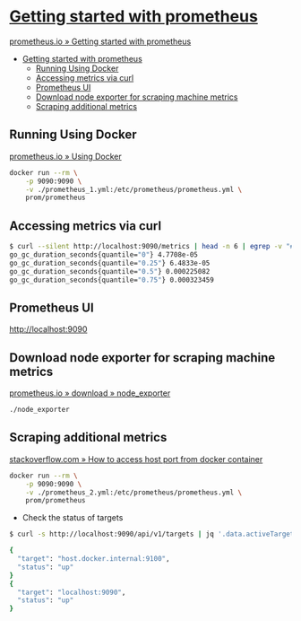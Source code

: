 # [Getting started with prometheus](https://prometheus.io/docs/tutorials/getting_started)

[prometheus.io » Getting started with prometheus](https://prometheus.io/docs/tutorials/getting_started)

- [Getting started with prometheus](#getting-started-with-prometheus)
  - [Running Using Docker](#running-using-docker)
  - [Accessing metrics via curl](#accessing-metrics-via-curl)
  - [Prometheus UI](#prometheus-ui)
  - [Download node exporter for scraping machine metrics](#download-node-exporter-for-scraping-machine-metrics)
  - [Scraping additional metrics](#scraping-additional-metrics)

## Running Using Docker

[prometheus.io » Using Docker](https://prometheus.io/docs/prometheus/latest/installation)

```bash
docker run --rm \
    -p 9090:9090 \
    -v ./prometheus_1.yml:/etc/prometheus/prometheus.yml \
    prom/prometheus
```

## Accessing metrics via curl

```bash
$ curl --silent http://localhost:9090/metrics | head -n 6 | egrep -v "#"
go_gc_duration_seconds{quantile="0"} 4.7708e-05
go_gc_duration_seconds{quantile="0.25"} 6.4833e-05
go_gc_duration_seconds{quantile="0.5"} 0.000225082
go_gc_duration_seconds{quantile="0.75"} 0.000323459
```

## Prometheus UI

[http://localhost:9090](http://localhost:9090)

## Download node exporter for scraping machine metrics

[prometheus.io » download » node_exporter](https://prometheus.io/download/#node_exporter)

```bash
./node_exporter
```

## Scraping additional metrics

[stackoverflow.com » How to access host port from docker container](https://stackoverflow.com/questions/31324981/how-to-access-host-port-from-docker-container)

```bash
docker run --rm \
    -p 9090:9090 \
    -v ./prometheus_2.yml:/etc/prometheus/prometheus.yml \
    prom/prometheus
```

- Check the status of targets

```bash
$ curl -s http://localhost:9090/api/v1/targets | jq '.data.activeTargets[] | {target: .labels.instance, status: .health}'

{
  "target": "host.docker.internal:9100",
  "status": "up"
}
{
  "target": "localhost:9090",
  "status": "up"
}
```